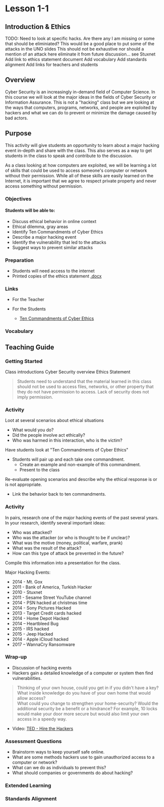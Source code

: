 # Lesson 1-1
## Introduction & Ethics

TODO:
Need to look at specific hacks. 
	Are there any I am missing or some that should be eliminiated?
	This would be a good place to put some of the attacks in the UNO slides
	This should not be exhaustive nor should a mention of an attack here eliminate it from future discussion... see Stuxnet
Add link to ethics statement document
Add vocabulary
Add standards alignment
Add links for teachers and students

## Overview
Cyber Security is an increasingly in-demand field of Computer Science. In this course we will look at the major ideas in the fields of Cyber Security or Information Assurance. This is not a "hacking" class but we are looking at the ways that computers, programs, networks, and people are exploited by hackers and what we can do to prevent or minimize the damage caused by bad actors.
	
	
## Purpose
This activity will give students an opportunity to learn about a major hacking event in-depth and share with the class. This also serves as a way to get students in the class to speak and contribute to the discussion.  
	
As a class looking at how computers are exploited, we will be learning a lot of skills that could be used to access someone's computer or network without their permission.  While all of these skills are easily learned on the Internet, it is important that we agree to respect private property and never access something without permission.
	
	
### Objectives
#### Students will be able to:
- Discuss ethical behavior in online context
- Ethical dilemma, gray areas
- Identify Ten Commandments of Cyber Ethics
- Describe a major hacking event
- Identify the vulnerability that led to the attacks
- Suggest ways to prevent similar attacks
	
### Preparation
- Students will need access to the internet
- Printed copies of the ethics statement [.docx](docs/ETHICS_STATEMENT.docx)
	
### Links
- For the Teacher
	
- For the Students
	- [Ten Commandments of Cyber Ethics](http://cybercitizenship.org/ethics/commandments.html)
	
### Vocabulary

## Teaching Guide
### Getting Started
Class introductions
Cyber Security overview
Ethics Statement
> Students need to understand that the material learned in this class 
> should not be used to access files, networks, or other property that they 
> do not have permission to access.  Lack of security does not imply permission.

### Activity
Loot at several scenarios about ethical situations
- What would you do?
- Did the people involve act ethically?
- Who was harmed in this interaction, who is the victim?

Have students look at "Ten Commandments of Cyber Ethics"
- Students will pair up and each take one commandment.  
	- Create an example and non-example of this commandment.
	- Present to the class
 
Re-evaluate opening scenarios and describe why the ethical response is or is not appropriate.  
- Link the behavior back to ten commandments.

### Activity
In pairs, research one of the major hacking events of the past several years.
In your research, identify several important ideas:
- Who was attacked?
- Who was the attacker (or who is thought to be if unclear)?
- What was the motive (money, political, warfare, prank)
- What was the result of the attack?
- How can this type of attack be prevented in the future?

Compile this information into a presentation for the class.
	
	
Major Hacking Events:
- 2014 - Mt. Gox
- 2011 - Bank of America, Turkish Hacker
- 2010 - Stuxnet
- 2011 - Sesame Street YouTube channel
- 2014 - PSN hacked at christmas time
- 2014 - Sony Pictures Hacked
- 2013 - Target Credit cards hacked
- 2014 - Home Depot Hacked
- 2014 – Heartbleed Bug
- 2015 - IRS hacked
- 2015 - Jeep Hacked
- 2014 - Apple iCloud hacked
- 2017 – WannaCry Ransomware

### Wrap-up
- Discussion of hacking events
- Hackers gain a detailed knowledge of a computer or system then find  vulnerabilities.  
> Thinking of your own house, could you get in if you didn't have a key?
> What inside knowledge do you have of your own home that would allow access?  
> What could you change to strengthen your home-security?
> Would the additional security be a benefit or a hindrance?  For example, 10 locks would make your door more secure but would also limit your own access in a speedy way.

- Video: [TED - Hire the Hackers](https://www.ted.com/talks/misha_glenny_hire_the_hackers)
	
### Assessment Questions
- Brainstorm ways to keep yourself safe online.
- What are some methods hackers use to gain unauthorized access to a computer or network?
- What can we do as individuals to prevent this?
- What should companies or governments do about hacking?

### Extended Learning

### Standards Alignment
